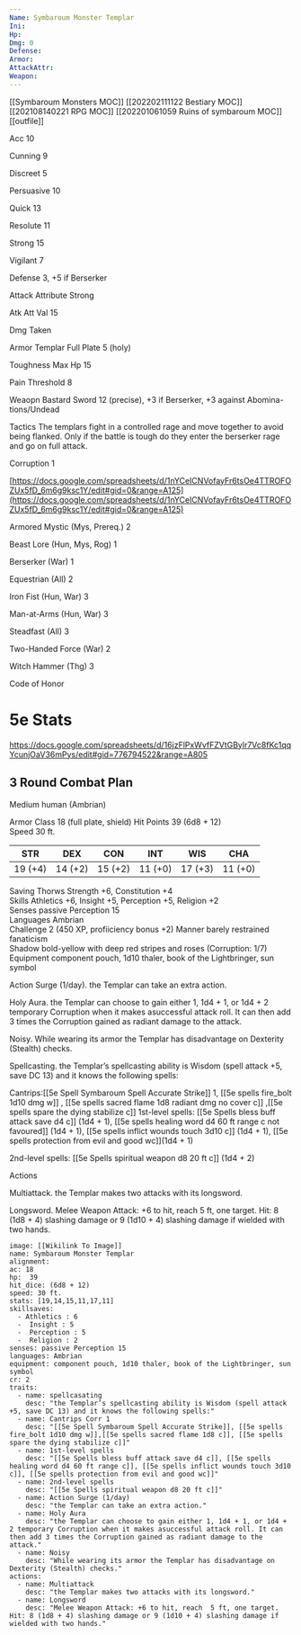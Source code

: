 ```yaml
---
Name: Symbaroum Monster Templar
Ini: 
Hp: 
Dmg: 0
Defense: 
Armor: 
AttackAttr: 
Weapon: 
---
```

[[Symbaroum Monsters MOC]]
[[202202111122 Bestiary MOC]]
[[202108140221 RPG MOC]]
[[202201061059 Ruins of symbaroum MOC]]
[[outfile]]


Acc 10

Cunning 9

Discreet 5

Persuasive 10

Quick 13

Resolute 11

Strong 15

Vigilant 7

Defense 3, +5 if Berserker

Attack Attribute Strong

Atk Att Val 15

Dmg Taken

Armor Templar Full Plate 5 (holy)

Toughness Max Hp 15

Pain Threshold 8

Weaopn Bastard Sword 12 (precise), +3 if Berserker, +3 against Abomina- tions/Undead

Tactics The templars fight in a controlled rage and move together to avoid being flanked. Only if the battle is tough do they enter the berserker rage and go on full attack.

Corruption 1

[https://docs.google.com/spreadsheets/d/1nYCeICNVofayFr6tsOe4TTROFOZUx5fD_6m6g9ksc1Y/edit#gid=0&range=A125](https://docs.google.com/spreadsheets/d/1nYCeICNVofayFr6tsOe4TTROFOZUx5fD_6m6g9ksc1Y/edit#gid=0&range=A125)

Armored Mystic (Mys, Prereq.) 2

Beast Lore (Hun, Mys, Rog) 1

Berserker (War) 1

Equestrian (All) 2

Iron Fist (Hun, War) 3

Man-at-Arms (Hun, War) 3

Steadfast (All) 3

Two-Handed Force (War) 2

Witch Hammer (Thg) 3

Code of Honor



# 5e Stats 
https://docs.google.com/spreadsheets/d/16jzFlPxWvfFZVtGBylr7Vc8fKc1qqYcunjOaV36mPys/edit#gid=776794522&range=A805
## 3 Round Combat Plan


Medium human (Ambrian)

Armor Class 18 (full plate, shield) 
Hit Points 39 (6d8 + 12)  
Speed 30 ft.

| STR     | DEX     | CON     | INT     | WIS     | CHA     |
| ------- | ------- | ------- | ------- | ------- | ------- |
| 19 (+4) | 14 (+2) | 15 (+2) | 11 (+0) | 17 (+3) | 11 (+0) |

Saving Thorws Strength +6, Constitution +4  
Skills Athletics +6, Insight +5, Perception +5, Religion +2  
Senses passive Perception 15  
Languages Ambrian  
Challenge 2 (450 XP, profiiciency bonus +2) 
Manner barely restrained fanaticism  
Shadow bold-yellow with deep red stripes and roses (Corruption: 1/7)  
Equipment component pouch, 1d10 thaler, book of the Lightbringer, sun symbol



Action Surge (1/day). the Templar can take an extra action.

Holy Aura. the Templar can choose to gain either 1, 1d4 + 1, or 1d4 + 2 temporary Corruption when it makes asuccessful attack roll. It can then add 3 times the Corruption gained as radiant damage to the attack. 

Noisy. While wearing its armor the Templar has disadvantage on Dexterity (Stealth) checks. 

Spellcasting. the Templar’s spellcasting ability is Wisdom (spell attack +5, save DC 13) and it knows the following spells:

Cantrips:[[5e Spell Symbaroum Spell Accurate Strike]] 1, [[5e spells fire_bolt 1d10 dmg w]] , [[5e spells sacred flame 1d8 radiant dmg no cover c]] ,[[5e spells spare the dying stabilize c]] 
1st-level spells: [[5e Spells bless buff attack save d4 c]] (1d4 + 1), [[5e spells healing word d4 60 ft range c not favoured]] (1d4 + 1), [[5e spells inflict wounds touch 3d10 c]] (1d4 + 1), [[5e spells protection from evil and good wc]](1d4 + 1)

2nd-level spells: [[5e Spells spiritual weapon d8 20 ft c]] (1d4 + 2)

Actions

Multiattack. the Templar makes two attacks with its longsword.

Longsword. Melee Weapon Attack: +6 to hit, reach  5 ft, one target. Hit: 8 (1d8 + 4) slashing damage or 9 (1d10 + 4) slashing damage if wielded with two hands.


```statblock
image: [[Wikilink To Image]]
name: Symbaroum Monster Templar
alignment:
ac: 18
hp:  39
hit_dice: (6d8 + 12)
speed: 30 ft.
stats: [19,14,15,11,17,11]
skillsaves:
  - Athletics : 6
  -  Insight : 5
  -  Perception : 5
  -  Religion : 2
senses: passive Perception 15
languages: Ambrian
equipment: component pouch, 1d10 thaler, book of the Lightbringer, sun symbol
cr: 2
traits:
  - name: spellcasating
    desc: "the Templar’s spellcasting ability is Wisdom (spell attack +5, save DC 13) and it knows the following spells:"
  - name: Cantrips Corr 1
    desc: "[[5e Spell Symbaroum Spell Accurate Strike]], [[5e spells fire_bolt 1d10 dmg w]],[[5e spells sacred flame 1d8 c]], [[5e spells spare the dying stabilize c]]"
  - name: 1st-level spells
    desc: "[[5e Spells bless buff attack save d4 c]], [[5e spells healing word d4 60 ft range c]], [[5e spells inflict wounds touch 3d10 c]], [[5e spells protection from evil and good wc]]"
  - name: 2nd-level spells
    desc: "[[5e Spells spiritual weapon d8 20 ft c]]"
  - name: Action Surge (1/day)
    desc: "the Templar can take an extra action."
  - name: Holy Aura
    desc: "the Templar can choose to gain either 1, 1d4 + 1, or 1d4 + 2 temporary Corruption when it makes asuccessful attack roll. It can then add 3 times the Corruption gained as radiant damage to the attack."
  - name: Noisy
    desc: "While wearing its armor the Templar has disadvantage on Dexterity (Stealth) checks."
actions:
  - name: Multiattack
    desc: "the Templar makes two attacks with its longsword."
  - name: Longsword
    desc: "Melee Weapon Attack: +6 to hit, reach  5 ft, one target. Hit: 8 (1d8 + 4) slashing damage or 9 (1d10 + 4) slashing damage if wielded with two hands."
```